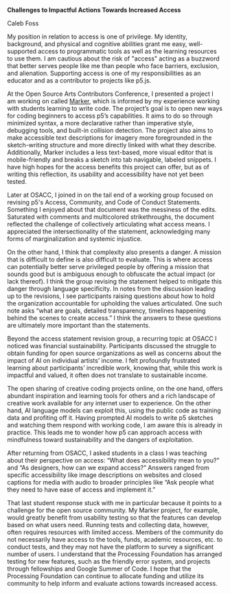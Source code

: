 **Challenges to Impactful Actions Towards Increased Access**

Caleb Foss

My position in relation to access is one of privilege. My identity, background, and physical and cognitive abilities grant me easy, well-supported access to programmatic tools as well as the learning resources to use them. I am cautious about the risk of "access" acting as a buzzword that better serves people like me than people who face barriers, exclusion, and alienation. Supporting access is one of my responsibilities as an educator and as a contributor to projects like p5.js. 

At the Open Source Arts Contributors Conference, I presented a project I am working on called [Marker](https://github.com/calebfoss/p5-marker), which is informed by my experience working with students learning to write code. The project’s goal is to open new ways for coding beginners to access p5’s capabilities. It aims to do so through minimized syntax, a more declarative rather than imperative style, debugging tools, and built-in collision detection. The project also aims to make accessible text descriptions for imagery more foregrounded in the sketch-writing structure and more directly linked with what they describe. Additionally, Marker includes a less text-based, more visual editor that is mobile-friendly and breaks a sketch into tab navigable, labeled snippets. I have high hopes for the access benefits this project can offer, but as of writing this reflection, its usability and accessibility have not yet been tested.

Later at OSACC, I joined in on the tail end of a working group focused on revising p5's Access, Community, and Code of Conduct Statements. Something I enjoyed about that document was the messiness of the edits. Saturated with comments and multicolored strikethroughs, the document reflected the challenge of collectively articulating what access means. I appreciated the intersectionality of the statement, acknowledging many forms of marginalization and systemic injustice. 

On the other hand, I think that complexity also presents a danger. A mission that is difficult to define is also difficult to evaluate. This is where access can potentially better serve privileged people by offering a mission that sounds good but is ambiguous enough to obfuscate the actual impact (or lack thereof). I think the group revising the statement helped to mitigate this danger through language specificity. In notes from the discussion leading up to the revisions, I see participants raising questions about how to hold the organization accountable for upholding the values articulated. One such note asks “what are goals, detailed transparency, timelines happening behind the scenes to create access.” I think the answers to these questions are ultimately more important than the statements. 

Beyond the access statement revision group, a recurring topic at OSACC I noticed was financial sustainability. Participants discussed the struggle to obtain funding for open source organizations as well as concerns about the impact of AI on individual artists’ income. I felt profoundly frustrated learning about participants’ incredible work, knowing that, while this work is impactful and valued, it often does not translate to sustainable income. 

The open sharing of creative coding projects online, on the one hand, offers abundant inspiration and learning tools for others and a rich landscape of creative work available for any internet user to experience. On the other hand, AI language models can exploit this, using the public code as training data and profiting off it. Having prompted AI models to write p5 sketches and watching them respond with working code, I am aware this is already in practice. This leads me to wonder how p5 can approach access with mindfulness toward sustainability and the dangers of exploitation.

After returning from OSACC, I asked students in a class I was teaching about their perspective on access: “What does accessibility mean to you?” and “As designers, how can we expand access?” Answers ranged from specific accessibility like image descriptions on websites and closed captions for media with audio to broader principles like “Ask people what they need to have ease of access and implement it.”

That last student response stuck with me in particular because it points to a challenge for the open source community. My Marker project, for example, would greatly benefit from usability testing so that the features can develop based on what users need. Running tests and collecting data, however, often requires resources with limited access. Members of the community do not necessarily have access to the tools, funds, academic resources, etc. to conduct tests, and they may not have the platform to survey a significant number of users. I understand that the Processing Foundation has arranged testing for new features, such as the friendly error system, and projects through fellowships and Google Summer of Code. I hope that the Processing Foundation can continue to allocate funding and utilize its community to help inform and evaluate actions towards increased access.
